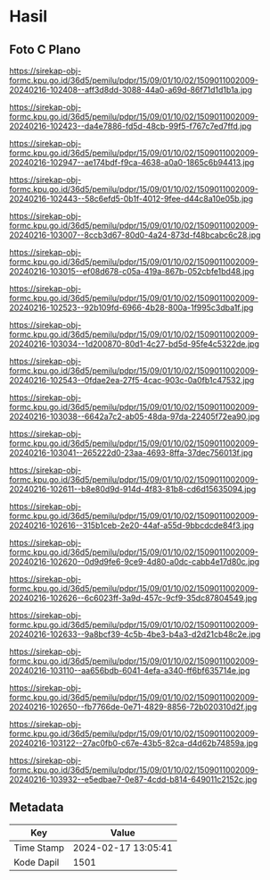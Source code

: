 # Hasil

## Foto C Plano

https://sirekap-obj-formc.kpu.go.id/36d5/pemilu/pdpr/15/09/01/10/02/1509011002009-20240216-102408--aff3d8dd-3088-44a0-a69d-86f71d1d1b1a.jpg

https://sirekap-obj-formc.kpu.go.id/36d5/pemilu/pdpr/15/09/01/10/02/1509011002009-20240216-102423--da4e7886-fd5d-48cb-99f5-f767c7ed7ffd.jpg

https://sirekap-obj-formc.kpu.go.id/36d5/pemilu/pdpr/15/09/01/10/02/1509011002009-20240216-102947--ae174bdf-f9ca-4638-a0a0-1865c6b94413.jpg

https://sirekap-obj-formc.kpu.go.id/36d5/pemilu/pdpr/15/09/01/10/02/1509011002009-20240216-102443--58c6efd5-0b1f-4012-9fee-d44c8a10e05b.jpg

https://sirekap-obj-formc.kpu.go.id/36d5/pemilu/pdpr/15/09/01/10/02/1509011002009-20240216-103007--8ccb3d67-80d0-4a24-873d-f48bcabc6c28.jpg

https://sirekap-obj-formc.kpu.go.id/36d5/pemilu/pdpr/15/09/01/10/02/1509011002009-20240216-103015--ef08d678-c05a-419a-867b-052cbfe1bd48.jpg

https://sirekap-obj-formc.kpu.go.id/36d5/pemilu/pdpr/15/09/01/10/02/1509011002009-20240216-102523--92b109fd-6966-4b28-800a-1f995c3dba1f.jpg

https://sirekap-obj-formc.kpu.go.id/36d5/pemilu/pdpr/15/09/01/10/02/1509011002009-20240216-103034--1d200870-80d1-4c27-bd5d-95fe4c5322de.jpg

https://sirekap-obj-formc.kpu.go.id/36d5/pemilu/pdpr/15/09/01/10/02/1509011002009-20240216-102543--0fdae2ea-27f5-4cac-903c-0a0fb1c47532.jpg

https://sirekap-obj-formc.kpu.go.id/36d5/pemilu/pdpr/15/09/01/10/02/1509011002009-20240216-103038--6642a7c2-ab05-48da-97da-22405f72ea90.jpg

https://sirekap-obj-formc.kpu.go.id/36d5/pemilu/pdpr/15/09/01/10/02/1509011002009-20240216-103041--265222d0-23aa-4693-8ffa-37dec756013f.jpg

https://sirekap-obj-formc.kpu.go.id/36d5/pemilu/pdpr/15/09/01/10/02/1509011002009-20240216-102611--b8e80d9d-914d-4f83-81b8-cd6d15635094.jpg

https://sirekap-obj-formc.kpu.go.id/36d5/pemilu/pdpr/15/09/01/10/02/1509011002009-20240216-102616--315b1ceb-2e20-44af-a55d-9bbcdcde84f3.jpg

https://sirekap-obj-formc.kpu.go.id/36d5/pemilu/pdpr/15/09/01/10/02/1509011002009-20240216-102620--0d9d9fe6-9ce9-4d80-a0dc-cabb4e17d80c.jpg

https://sirekap-obj-formc.kpu.go.id/36d5/pemilu/pdpr/15/09/01/10/02/1509011002009-20240216-102626--6c6023ff-3a9d-457c-9cf9-35dc87804549.jpg

https://sirekap-obj-formc.kpu.go.id/36d5/pemilu/pdpr/15/09/01/10/02/1509011002009-20240216-102633--9a8bcf39-4c5b-4be3-b4a3-d2d21cb48c2e.jpg

https://sirekap-obj-formc.kpu.go.id/36d5/pemilu/pdpr/15/09/01/10/02/1509011002009-20240216-103110--aa656bdb-6041-4efa-a340-ff6bf635714e.jpg

https://sirekap-obj-formc.kpu.go.id/36d5/pemilu/pdpr/15/09/01/10/02/1509011002009-20240216-102650--fb7766de-0e71-4829-8856-72b020310d2f.jpg

https://sirekap-obj-formc.kpu.go.id/36d5/pemilu/pdpr/15/09/01/10/02/1509011002009-20240216-103122--27ac0fb0-c67e-43b5-82ca-d4d62b74859a.jpg

https://sirekap-obj-formc.kpu.go.id/36d5/pemilu/pdpr/15/09/01/10/02/1509011002009-20240216-103932--e5edbae7-0e87-4cdd-b814-649011c2152c.jpg


## Metadata

| Key        | Value               |
| ---------- | ------------------- |
| Time Stamp | 2024-02-17 13:05:41 |
| Kode Dapil | 1501                |



